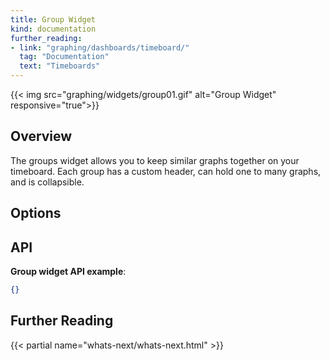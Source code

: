 ```yaml
---
title: Group Widget
kind: documentation
further_reading:
- link: "graphing/dashboards/timeboard/"
  tag: "Documentation"
  text: "Timeboards"
---
```


{{< img src="graphing/widgets/group01.gif" alt="Group Widget" responsive="true">}}

## Overview

The groups widget allows you to keep similar graphs together on your timeboard. Each group has a custom header, can hold one to many graphs, and is collapsible.


## Options

## API

**Group widget API example**:

```json
{}
```

## Further Reading

{{< partial name="whats-next/whats-next.html" >}}
